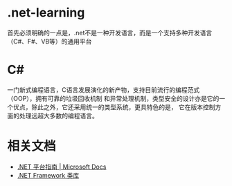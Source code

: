 # .net-learning
首先必须明确的一点是，.net不是一种开发语言，而是一个支持多种开发语言（C#、F#、VB等）的通用平台


# C#
一门新式编程语言，C语言发展演化的新产物，支持目前流行的编程范式（OOP），拥有可靠的垃圾回收机制
和异常处理机制，类型安全的设计亦是它的一个优点，除此之外，它还采用统一的类型系统，更具特色的是，
它在版本控制方面的处理远超大多数的编程语言。

# 相关文档
- [.NET 平台指南 | Microsoft Docs](https://docs.microsoft.com/zh-cn/dotnet/standard/)
- [.NET Framework 类库](https://msdn.microsoft.com/zh-cn/library/gg145045.aspx)
